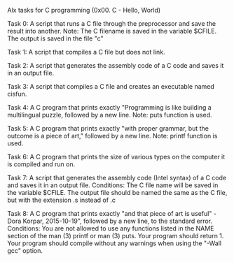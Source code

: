 Alx tasks for C programming
(0x00. C - Hello, World)

Task 0: A script that runs a C file through the preprocessor and save the result into another.
Note: The C filename is saved in the variable $CFILE. The output is saved in the file "c"

Task 1: A script that compiles a C file but does not link.

Task 2: A script that generates the assembly code of a C code and saves it in an output file.

Task 3: A script that compiles a C file and creates an executable named cisfun.

Task 4: A C program that prints exactly "Programming is like building a multilingual puzzle, followed by a new line.
Note: puts function is used.

Task 5: A C program that prints exactly "with proper grammar, but the outcome is a piece of art," followed by a new line.
Note: printf function is used.

Task 6: A C program that prints the size of various types on the computer it is compiled and run on.

Task 7: A script that generates the assembly code (Intel syntax) of a C code and saves it in an output file.
Conditions: The C file name will be saved in the variable $CFILE. The output file should be named the same as the C file, but with the extension .s instead of .c

Task 8: A C program that prints exactly "and that piece of art is useful" - Dora Korpar, 2015-10-19", followed by a new line, to the standard error.
Conditions: You are not allowed to use any functions listed in the NAME section of the man (3) printf or man (3) puts. Your program should return 1. Your program should compile without any warnings when using the "-Wall gcc" option.

